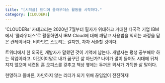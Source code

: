 ```yaml
---
title: "[시작글] 드디어 클라우더스 활동을 시작하다."
category: [CLOUDERs]
---
```


'CLOUDERs' 카테고리는 2020년 7월부터 필자가 위대하고 거대한 다국적 기업 IBM에서 '클라우더스'로 활동하면서 IBM Cloud에 대해 깨닫고 사용법을 익히는 과정을 담은 컨테이너다. 
비하인드 스토리는 길지만, 차차 서술할 것이다.

트위터에서 한 외국인 개발자가 말했던 것이 기억에 남는다. 개발자는 평생 공부해야 하는 직업이라고. 
이것이야말로 내가 꿈꾸던 삶 아닌가? 나이가 많이 들어도 시대에 뒤처지지 않으며 세련된 홈 오피스를 갖추고 책상 옆에는 두꺼운 외서가 가득한 삶 말이다. 

현명하고 올바른, 자만하지 않는 리더가 되기 위해 끊임없이 전진하자!
